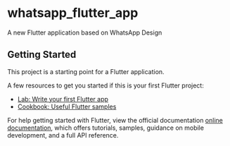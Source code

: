 # whatsapp_flutter_app

A new Flutter application based on WhatsApp Design

## Getting Started

This project is a starting point for a Flutter application.

A few resources to get you started if this is your first Flutter project:

- [Lab: Write your first Flutter app](https://flutter.io/docs/get-started/codelab)
- [Cookbook: Useful Flutter samples](https://flutter.io/docs/cookbook)

For help getting started with Flutter, view the official documentation 
[online documentation](https://flutter.io/docs), which offers tutorials, 
samples, guidance on mobile development, and a full API reference.
